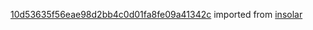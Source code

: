 [10d53635f56eae98d2bb4c0d01fa8fe09a41342c](https://github.com/insolar/insolar/commit/10d53635f56eae98d2bb4c0d01fa8fe09a41342c) imported from [insolar](https://github.com/insolar/insolar)

